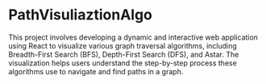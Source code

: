 # PathVisuliaztionAlgo
This project involves developing a dynamic and interactive web application using React to visualize various graph traversal algorithms, including Breadth-First Search (BFS), Depth-First Search (DFS), and Astar. The visualization helps users understand the step-by-step process these algorithms use to navigate and find paths in a graph.
